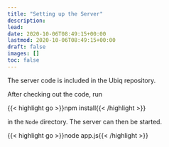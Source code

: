 ```yaml
---
title: "Setting up the Server"
description: 
lead: 
date: 2020-10-06T08:49:15+00:00
lastmod: 2020-10-06T08:49:15+00:00
draft: false
images: []
toc: false
---
```


The server code is included in the Ubiq repository.

After checking out the code, run

{{< highlight go >}}npm install{{< /highlight >}}

in the `Node` directory. The server can then be started.

{{< highlight go >}}node app.js{{< /highlight >}}
